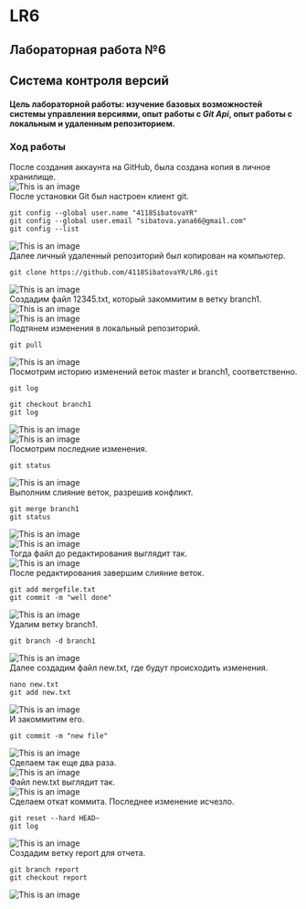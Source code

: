 # LR6
## Лабораторная работа №6
## Система контроля версий
#### **Цель лабораторной работы:** изучение базовых возможностей системы управления версиями, опыт работы с _Git Api_, опыт работы с локальным и удаленным репозиторием.
### **Ход работы**  
После создания аккаунта на GitHub, была создана копия в личное хранилище.  
![This is an image](/images/1.png)  
После установки Git был настроен клиент git.  
```
git config --global user.name "4118SibatovaYR"  
git config --global user.email "sibatova.yana66@gmail.com"  
git config --list  
```
![This is an image](/images/2.png)  
Далее личный удаленный репозиторий был копирован на компьютер.  
```
git clone https://github.com/4118SibatovaYR/LR6.git  
```
![This is an image](/images/3.png)  
Создадим файл 12345.txt, который закоммитим в ветку branch1.  
![This is an image](/images/4.png)  
![This is an image](/images/5.png)  
Подтянем изменения в локальный репозиторий. 
```
git pull  
```
![This is an image](/images/6.png)  
Посмотрим историю изменений веток master и branch1, соответственно.  
```
git log  
```
```
git checkout branch1  
git log  
```
![This is an image](/images/7.png)  
![This is an image](/images/8.png)  
Посмотрим последние изменения.  
```
git status  
```
![This is an image](/images/9.png)  
Выполним слияние веток, разрешив конфликт.  
```
git merge branch1  
git status  
```
![This is an image](/images/10.png)  
![This is an image](/images/11.png)  
Тогда файл до редактирования выглядит так.  
![This is an image](/images/12.png)  
После редактирования завершим слияние веток.  
```
git add mergefile.txt  
git commit -m "well done"  
```
![This is an image](/images/13.png)  
Удалим ветку branch1.  
```
git branch -d branch1  
``` 
![This is an image](/images/14.png)  
Далее создадим файл new.txt, где будут происходить изменения.  
```
nano new.txt  
git add new.txt  
``` 
![This is an image](/images/15.png)  
И закоммитим его.  
```
git commit -m "new file"  
```
![This is an image](/images/16.png)  
Сделаем так еще два раза.  
![This is an image](/images/17.png)  
Файл new.txt выглядит так.  
![This is an image](/images/19.png)  
Сделаем откат коммита. Последнее изменение исчезло.  
```
git reset --hard HEAD~  
git log  
```
![This is an image](/images/20.png)  
Создадим ветку report для отчета.  
```
git branch report  
git checkout report  
```
![This is an image](/images/21.png)  